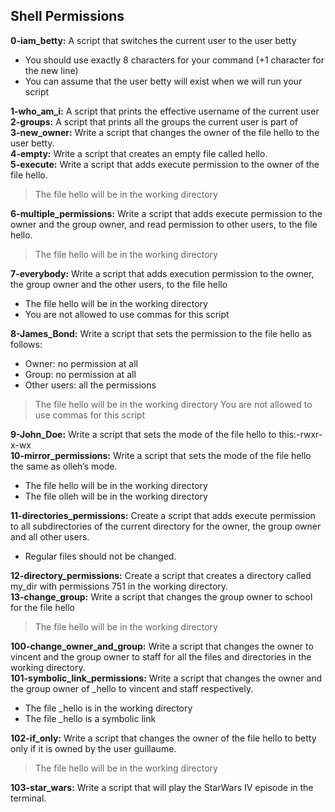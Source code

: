 ## Shell Permissions
**0-iam_betty:** A script that switches the current user to the user betty  
  - You should use exactly 8 characters for your command (+1 character for the new line)
  - You can assume that the user betty will exist when we will run your script
 
**1-who_am_i:** A script that prints the effective username of the current user  
**2-groups:** A script that prints all the groups the current user is part of  
**3-new_owner:** Write a script that changes the owner of the file hello to the user betty.  
**4-empty:** Write a script that creates an empty file called hello.  
**5-execute:** Write a script that adds execute permission to the owner of the file hello.
  > The file hello will be in the working directory
  
**6-multiple_permissions:** Write a script that adds execute permission to the owner and the group owner, and read permission to other users, to the file hello.
  > The file hello will be in the working directory
  
**7-everybody:** Write a script that adds execution permission to the owner, the group owner and the other users, to the file hello
  - The file hello will be in the working directory
  - You are not allowed to use commas for this script
  
**8-James_Bond:** Write a script that sets the permission to the file hello as follows:
  - Owner: no permission at all
  - Group: no permission at all
  - Other users: all the permissions
  > The file hello will be in the working directory You are not allowed to use commas for this script
  
**9-John_Doe:** Write a script that sets the mode of the file hello to this:-rwxr-x-wx  
**10-mirror_permissions:** Write a script that sets the mode of the file hello the same as olleh’s mode.
  - The file hello will be in the working directory
  - The file olleh will be in the working directory
  
**11-directories_permissions:** Create a script that adds execute permission to all subdirectories of the current directory for the owner, the group owner and all other users.
  - Regular files should not be changed.
  
 **12-directory_permissions:** Create a script that creates a directory called my_dir with permissions 751 in the working directory.  
 **13-change_group:** Write a script that changes the group owner to school for the file hello
  > The file hello will be in the working directory
  
**100-change_owner_and_group:** Write a script that changes the owner to vincent and the group owner to staff for all the files and directories in the working directory.  
**101-symbolic_link_permissions:** Write a script that changes the owner and the group owner of _hello to vincent and staff respectively.
  - The file _hello is in the working directory
   - The file _hello is a symbolic link
   
 **102-if_only:** Write a script that changes the owner of the file hello to betty only if it is owned by the user guillaume.
  > The file hello will be in the working directory
  
 **103-star_wars:** Write a script that will play the StarWars IV episode in the terminal.

